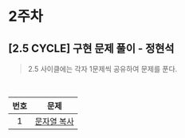 # 2주차

## [2.5 CYCLE] 구현 문제 풀이 - 정현석

> 2.5 사이클에는 각자 1문제씩 공유하여 문제를 푼다.

<br>

| 번호 |                        문제                         |
| :--: | :-------------------------------------------------: |
|  1   | [문자열 복사](https://www.acmicpc.net/problem/2195) |
